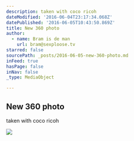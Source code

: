```yaml
---
description: taken with coco ricoh
dateModified: '2016-06-04T23:17:34.068Z'
datePublished: '2016-06-05T10:43:50.869Z'
title: New 360 photo
author:
  - name: Bram is de man
    url: bram@sexploose.tv
starred: false
sourcePath: _posts/2016-06-05-new-360-photo.md
inFeed: true
hasPage: false
inNav: false
_type: MediaObject

---
```

<article style=""><h1>New 360 photo</h1><p>taken with coco ricoh</p></article>

![](https://the-grid-user-content.s3-us-west-2.amazonaws.com/223da04c-4d9c-48c5-9075-9f91a6c9da72.jpg)